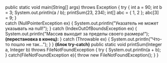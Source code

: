 public static void main(String[] args) throws Exception {
   try {
       int a = 90;
       int b = 3;
       System.out.println(a / b);
       printSum(23, 234);
       int[] abc = { 1, 2 };
       abc[3] = 9;
   }  
   catch (NullPointerException ex) {
       System.out.println("Указатель не может указывать на null!");
   } catch (IndexOutOfBoundsException ex) {
       System.out.println("Массив выходит за пределы своего размера!");
**(перестановка в конец):**
   } catch (Throwable ex) {
       System.out.println("Что-то пошло не так...");
   }
}
**(блок try-catch)**
public static void printSum(Integer a, Integer b) throws FileNotFoundException {
   try {
       System.out.println(a + b);
   }
   catch(FileNotFoundException e){
       throw new FileNotFoundException();
   }
}
